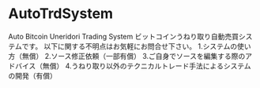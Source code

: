 # AutoTrdSystem
Auto Bitcoin Uneridori Trading System
ビットコインうねり取り自動売買システムです。
以下に関する不明点はお気軽にお問合せ下さい。
 1.システムの使い方（無償）
 2.ソース修正依頼（一部有償）
 3.ご自身でソースを編集する際のアドバイス（無償）
 4.うねり取り以外のテクニカルトレード手法によるシステムの開発（有償）

